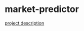 # market-predictor
[project description](http://bsmitty5000.github.io/ml/2016/02/06/Stock-Market-Predictions-Using-Scrapy-and-SVMs/)

